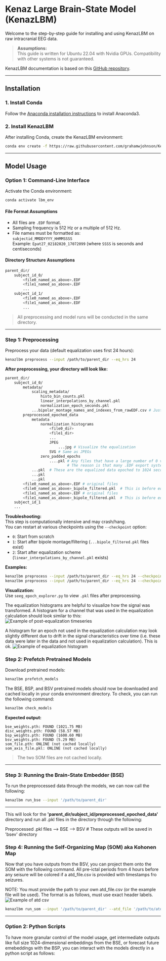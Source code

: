 # Kenaz Large Brain-State Model (KenazLBM)

Welcome to the step-by-step guide for installing and using KenazLBM on raw intracranial EEG data.

> **Assumptions:**  
> This guide is written for Ubuntu 22.04 with Nvidia GPUs. Compatibility with other systems is not guaranteed.

KenazLBM documentation is based on this [GitHub repository](https://github.com/grahamwjohnson/KenazLBM).

---

## Installation

### 1. Install Conda

Follow the [Anaconda installation instructions](https://www.anaconda.com/docs/getting-started/anaconda/install) to install Anaconda3.

### 2. Install KenazLBM

After installing Conda, create the KenazLBM environment:

```bash
conda env create -f https://raw.githubusercontent.com/grahamwjohnson/KenazLBM/main/environment.yml
```

---

## Model Usage

### Option 1: Command-Line Interface

Activate the Conda environment:

```bash
conda activate lbm_env
```

#### **File Format Assumptions**
- All files are `.EDF` format.
- Sampling frequency is 512 Hz or a multiple of 512 Hz.
- File names must be formatted as:  
  `subjectid_MMDDYYYY_HHMMSSSS`  
  Example: `Epat27_02182020_17072099` (where `SSSS` is seconds and centiseconds)

#### **Directory Structure Assumptions**
```bash
parent_dir/
    subject_id_0/
        <file0_named_as_above>.EDF
        <file1_named_as_above>.EDF
        ...
    subject_id_1/
        <file0_named_as_above>.EDF
        <file1_named_as_above>.EDF
        ...
```
> All preprocessing and model runs will be conducted in the same directory.

---

### Step 1: Preprocessing

Preprocess your data (default equalization uses first 24 hours):

```bash
kenazlbm preprocess --input /path/to/parent_dir --eq_hrs 24
```

**After preprocessing, your directory will look like:**
```bash
parent_dir/
    subject_id_0/
        metadata/
            scaling_metadata/
                histo_bin_counts.pkl
                linear_interpolations_by_channel.pkl
                normalization_epoch_seconds.pkl
            ...bipolar_montage_names_and_indexes_from_rawEDF.csv # Just for reference
        preprocessed_epoched_data
            metadata
                normalization_histograms
                    <file0_dir>
                    <file1_dir>
                    ...
                    JPEG
                        ...jpg # Visualize the equalization
                    SVG # Same as JPEGs
                zero_padded_epochs
                    ....pkl # Any files that have a large number of 0 values will be detected and saved here
                            # The reason is that many .EDF export systems will zero-pad gaps in recordings
            ...pkl  # These are the equalized data epoched to 1024 seconds
            ...pkl
            ...pkl
        <file0_named_as_above>.EDF # original files
        <file0_named_as_above>_bipole_filtered.pkl  # This is before equalization
        <file1_named_as_above>.EDF # original files
        <file1_named_as_above>_bipole_filtered.pkl  # This is before equalization
    subject_id_1
    ...
```

**Troubleshooting:**  
This step is computationally intensive and may crash/hang.  
You can restart at various checkpoints using the `--checkpoint` option:
- `0`: Start from scratch
- `1`: Start after bipole montage/filtering (`...bipole_filtered.pkl` files exist)
- `2`: Start after equalization scheme (`linear_interpolations_by_channel.pkl` exists)

**Examples:**
```bash
kenazlbm preprocess --input /path/to/parent_dir --eq_hrs 24 --checkpoint 1
kenazlbm preprocess --input /path/to/parent_dir --eq_hrs 24 --checkpoint 2
```

**Visualization:**  
Use `seeg_epoch_explorer.py` to view `.pkl` files after preprocessing.

The equalization histograms are helpful to visualize how the signal was transformed. A histogram for a channel that was used in the equalization calculation should look similar to this:
![Example of post-equalization timeseries](./img/equalization_example.png)

A histogram for an epoch not used in the equalization calculation may look slightly different due to drift in the signal characteristics over time (i.e. these data were later in the data and not used in equalization calculation). This is ok. 
![Example of equalization histogram](./img/seeg_gui_example_later.png)

### Step 2: Prefetch Pretrained Models

Download pretrained models:

```bash
kenazlbm prefetch_models
```

The BSE, BSP, and BSV pretrained models should now be downloaded and cached locally in your conda environment directory. To check, you can run the following command:

```bash
kenazlbm check_models
```

**Expected output:**
```text
bse_weights.pth: FOUND (1021.75 MB)
disc_weights.pth: FOUND (58.57 MB)
bsp_weights.pth: FOUND (1600.60 MB)
bsv_weights.pth: FOUND (5.29 MB)
som_file.pth: ONLINE (not cached locally)
som_axis_file.pkl: ONLINE (not cached locally)
```
> The two SOM files are not cached locally.

---

### Step 3: Running the Brain-State Embedder (BSE)

To run the preprocessed data through the models, we can now call the following:

```bash
kenazlbm run_bse --input '/path/to/parent_dir'
```
---

This will look for the **'parent_dir/subject_id/preprocessed_epoched_data'** directory and run all .pkl files in the directory through the following:

Preprocessed .pkl files --> BSE --> BSV            # These outputs will be saved in 'bsev' directory


### Step 4: Running the Self-Organizing Map (SOM) aka Kohonen Map

Now that you have outputs from the BSV, you can project them onto the SOM with the following command. All pre-ictal periods from 4 hours before any seisure will be colored if a atd_file.csv is provided with timestamps fro seizures. 

NOTE: You must provide the path to your own atd_file.csv (or the example file will be used). The format is as follows, must use exact header labels.
![Example of atd csv](./img/atd_csv.jpg)

```bash
kenazlbm run_som --input '/path/to/parent_dir' --atd_file '/path/to/atd_file.csv'
```


---

### Option 2: Python Scripts

To have more granular control of the model usage, get intermediate outputs like full size 1024-dimensional embeddings from the BSE, or forecast future emebeddings with the BSP, you can interact with the models directly in a python script as follows:






